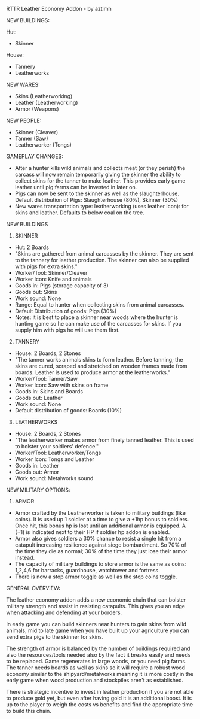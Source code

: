 RTTR Leather Economy Addon - by aztimh

NEW BUILDINGS:

Hut:
- Skinner

House:
- Tannery
- Leatherworks

NEW WARES:
- Skins (Leatherworking)
- Leather (Leatherworking)
- Armor (Weapons)

NEW PEOPLE:
- Skinner (Cleaver)
- Tanner (Saw)
- Leatherworker (Tongs)

GAMEPLAY CHANGES:
- After a hunter kills wild animals and collects meat (or they perish) the carcass will now remain temporarily giving the skinner the ability to collect skins for the tanner to make leather. This provides early game leather until pig farms can be invested in later on.
- Pigs can now be sent to the skinner as well as the slaughterhouse. Default distribution of Pigs: Slaughterhouse (80%), Skinner (30%)
- New wares transportation type: leatherworking (uses leather icon): for skins and leather. Defaults to below coal on the tree.

NEW BUILDINGS

1. SKINNER
- Hut: 2 Boards
- "Skins are gathered from animal carcasses by the skinner. They are sent to the tannery for leather production. The skinner can also be supplied with pigs for extra skins."
- Worker/Tool: Skinner/Cleaver
- Worker Icon: Knife and animals
- Goods in: Pigs (storage capacity of 3)
- Goods out: Skins
- Work sound: None
- Range: Equal to hunter when collecting skins from animal carcasses.
- Default Distribution of goods: Pigs (30%)
- Notes: it is best to place a skinner near woods where the hunter is hunting game so he can make use of the carcasses for skins. If you supply him with pigs he will use them first.

2. TANNERY
- House: 2 Boards, 2 Stones
- "The tanner works animals skins to form leather. Before tanning; the skins are cured, scraped and stretched on wooden frames made from boards. Leather is used to produce armor at the leatherworks."
- Worker/Tool: Tanner/Saw
- Worker Icon: Saw with skins on frame
- Goods in: Skins and Boards
- Goods out: Leather
- Work sound: None
- Default distribution of goods: Boards (10%)

3. LEATHERWORKS
- House: 2 Boards, 2 Stones
- "The leatherworker makes armor from finely tanned leather. This is used to bolster your soldiers' defence."
- Worker/Tool: Leatherworker/Tongs
- Worker Icon: Tongs and Leather
- Goods in: Leather
- Goods out: Armor
- Work sound: Metalworks sound

NEW MILITARY OPTIONS:

1. ARMOR
- Armor crafted by the Leatherworker is taken to military buildings (like coins). It is used up 1 soldier at a time to give a +1hp bonus to soldiers. Once hit, this bonus hp is lost until an additional armor is equipped. A (+1) is indicated next to their HP if soldier hp addon is enabled.
- Armor also gives soldiers a 30% chance to resist a single hit from a catapult increasing resilience against siege bombardment. So 70% of the time they die as normal; 30% of the time they just lose their armor instead.
- The capacity of military buildings to store armor is the same as coins: 1,2,4,6 for barracks, guardhouse, watchtower and fortress.
- There is now a stop armor toggle as well as the stop coins toggle.

GENERAL OVERVIEW:

The leather economy addon adds a new economic chain that can bolster military strength and assist in resisting catapults. This gives you an edge when attacking and defending at your borders.

In early game you can build skinners near hunters to gain skins from wild animals, mid to late game when you have built up your agriculture you can send extra pigs to the skinner for skins.

The strength of armor is balanced by the number of buildings required and also the resources/tools needed also by the fact it breaks easily and needs to be replaced. Game regenerates in large woods, or you need pig farms. The tanner needs boards as well as skins so it will require a robust wood economy similar to the shipyard/metalworks meaning it is more costly in the early game when wood production and stockpiles aren't as established.

There is strategic incentive to invest in leather production if you are not able to produce gold yet, but even after having gold it is an additional boost. It is up to the player to weigh the costs vs benefits and find the appropriate time to build this chain.
